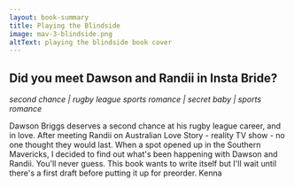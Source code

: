 ```yaml
---
layout: book-summary
title: Playing the Blindside
image: mav-3-blindside.png
altText: playing the blindside book cover
---
```


## Did you meet Dawson and Randii in Insta Bride?

_second chance | rugby league sports romance | secret baby | sports romance_

Dawson Briggs deserves a second chance at his rugby league career, and in love. After meeting Randii on Australian Love Story - reality TV show - no one thought they would last. When a spot opened up in the Southern Mavericks, I decided to find out what's been happening with Dawson and Randii. You'll never guess. This book wants to write itself but I'll wait until there's a first draft before putting it up for preorder. Kenna
